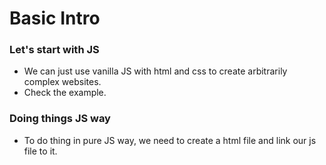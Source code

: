 # Basic Intro

### Let's start with JS
* We can just use vanilla JS with html and css to create arbitrarily complex websites.
* Check the example.

### Doing things JS way
* To do thing in pure JS way, we need to create a html file and link our js file to it.
